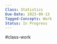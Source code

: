 ```yaml
---
Class: Statistics
Due-Date: 2023-09-13
Tagged-Concepts: Work
Status: In Progress
---
```

#class-work 

